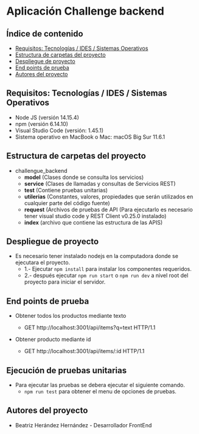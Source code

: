 # Aplicación Challenge backend

## Índice de contenido

- [Requisitos: Tecnologías / IDES / Sistemas Operativos](#requisitos-tecnologías-ides-sistemas-operativos)
- [Estructura de carpetas del proyecto](#estructura-de-carpetas-del-proyecto)
- [Despliegue de proyecto](#despliegue-de-proyecto)
- [End points de prueba](#end-point-de-pruebas)
- [Autores del proyecto](#autores-del-proyecto)


## Requisitos: Tecnologías / IDES / Sistemas Operativos

- Node JS (versión 14.15.4)
- npm (versión 6.14.10)
- Visual Studio Code (versión: 1.45.1)
- Sistema operativo en MacBook o Mac: macOS Big Sur 11.6.1

## Estructura de carpetas del proyecto

- challengue_backend
    -	**model** (Clases donde se consulta los servicios)
    -	**service** (Clases de llamadas y consultas de Servicios REST)
    -	**test** (Contiene pruebas unitarias)
    -	**utilerias** (Constantes, valores, propiedades que serán utilizados en cualquier parte del código fuente)
    -	**request** (Archivos de pruebas de API (Para ejecutarlo es necesario tener visual studio code y REST Client v0.25.0 instalado)
    -   **index** (archivo que contiene las estructura de las APIS)


## Despliegue de proyecto

- Es necesario tener instalado nodejs en la computadora donde se ejecutara el proyecto.
    - 1.- Ejecutar `npm install` para instalar los componentes requeridos.
    - 2.- después ejecutar `npm run start` o `npm run dev` a nivel root del proyecto para iniciar el servidor.

## End points de prueba

- Obtener todos los productos mediante texto
   - GET http://localhost:3001/api/items?q=text  HTTP/1.1

- Obtener producto mediante id
   - GET http://localhost:3001/api/items/:id HTTP/1.1

## Ejecución de pruebas unitarias

- Para ejecutar las pruebas se debera ejecutar el siguiente comando.
  - `npm run test` para obtener el menu de opciones de pruebas.



## Autores del proyecto

- Beatriz Herández Hernández - Desarrollador FrontEnd
 